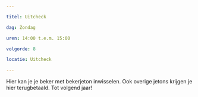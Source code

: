 ```yaml
---

titel: Uitcheck

dag: Zondag

uren: 14:00 t.e.m. 15:00

volgorde: 8

locatie: Uitcheck

---
```


Hier kan je je beker met bekerjeton inwisselen. Ook overige jetons krijgen je hier terugbetaald. Tot volgend jaar!
